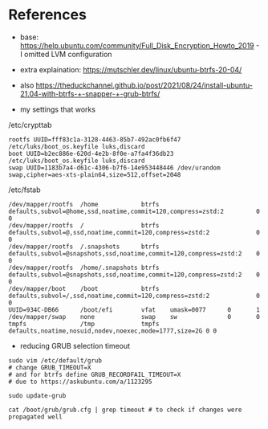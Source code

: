 # References
* base: https://help.ubuntu.com/community/Full_Disk_Encryption_Howto_2019 - I omitted LVM configuration
* extra explaination: https://mutschler.dev/linux/ubuntu-btrfs-20-04/ 
* also https://theduckchannel.github.io/post/2021/08/24/install-ubuntu-21.04-with-btrfs-+-snapper-+-grub-btrfs/


* my settings that works

/etc/crypttab
```
rootfs UUID=fff83c1a-3128-4463-85b7-492ac0fb6f47 /etc/luks/boot_os.keyfile luks,discard
boot UUID=b2ec886e-620d-4e2b-8f0e-a7fa4f36db23 /etc/luks/boot_os.keyfile luks,discard
swap UUID=1183b7a4-d61c-4306-b7f6-14e953448446 /dev/urandom swap,cipher=aes-xts-plain64,size=512,offset=2048
```

/etc/fstab
```
/dev/mapper/rootfs  /home            btrfs   defaults,subvol=@home,ssd,noatime,commit=120,compress=zstd:2         0       0
/dev/mapper/rootfs  /                btrfs   defaults,subvol=@,ssd,noatime,commit=120,compress=zstd:2             0       0
/dev/mapper/rootfs  /.snapshots      btrfs   defaults,subvol=@snapshots,ssd,noatime,commit=120,compress=zstd:2    0       0
/dev/mapper/rootfs  /home/.snapshots btrfs   defaults,subvol=@snapshots,ssd,noatime,commit=120,compress=zstd:2    0       0
/dev/mapper/boot    /boot            btrfs   defaults,subvol=/,ssd,noatime,commit=120,compress=zstd:2             0       0
UUID=934C-DB66      /boot/efi        vfat    umask=0077      0       1
/dev/mapper/swap    none             swap    sw              0       0
tmpfs               /tmp             tmpfs   defaults,noatime,nosuid,nodev,noexec,mode=1777,size=2G 0 0
```
* reducing GRUB selection timeout
```
sudo vim /etc/default/grub
# change GRUB_TIMEOUT=X
# and for btrfs define GRUB_RECORDFAIL_TIMEOUT=X 
# due to https://askubuntu.com/a/1123295

sudo update-grub

cat /boot/grub/grub.cfg | grep timeout # to check if changes were propagated well
```